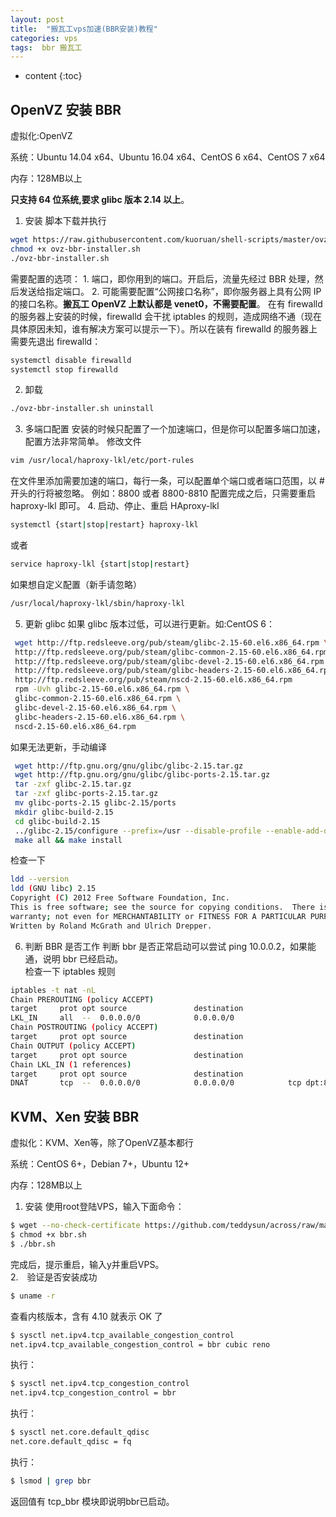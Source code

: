 ```yaml
---
layout: post
title:  "搬瓦工vps加速(BBR安装)教程"
categories: vps
tags:  bbr 搬瓦工
---
```


* content
{:toc}

## OpenVZ 安装 BBR
虚拟化:OpenVZ

系统：Ubuntu 14.04 x64、Ubuntu 16.04 x64、CentOS 6 x64、CentOS 7 x64　

内存：128MB以上　

**只支持 64 位系统,要求 glibc 版本 2.14 以上**。  






1. 安装
脚本下载并执行
```sh
wget https://raw.githubusercontent.com/kuoruan/shell-scripts/master/ovz-bbr/ovz-bbr-installer.sh 
chmod +x ovz-bbr-installer.sh 
./ovz-bbr-installer.sh
```
需要配置的选项：
    1. 端口，即你用到的端口。开启后，流量先经过 BBR 处理，然后发送给指定端口。
    2. 可能需要配置“公网接口名称”，即你服务器上具有公网 IP 的接口名称。**搬瓦工 OpenVZ 上默认都是 venet0，不需要配置**。
在有 firewalld 的服务器上安装的时候，firewalld 会干扰 iptables 的规则，造成网络不通（现在具体原因未知，谁有解决方案可以提示一下）。所以在装有 firewalld 的服务器上需要先退出 firewalld：
```sh
systemctl disable firewalld 
systemctl stop firewalld
```
2. 卸载
```sh
./ovz-bbr-installer.sh uninstall
```
3. 多端口配置
安装的时候只配置了一个加速端口，但是你可以配置多端口加速，配置方法非常简单。 修改文件
```sh
vim /usr/local/haproxy-lkl/etc/port-rules
```
在文件里添加需要加速的端口，每行一条，可以配置单个端口或者端口范围，以 # 开头的行将被忽略。 例如：8800 或者 8800-8810 配置完成之后，只需要重启 haproxy-lkl 即可。
4. 启动、停止、重启 HAproxy-lkl
```sh
systemctl {start|stop|restart} haproxy-lkl
```
或者
```sh
service haproxy-lkl {start|stop|restart}
```
如果想自定义配置（新手请忽略）
```sh
/usr/local/haproxy-lkl/sbin/haproxy-lkl
```
5. 更新 glibc
如果 glibc 版本过低，可以进行更新。如:CentOS 6：　
```sh
 wget http://ftp.redsleeve.org/pub/steam/glibc-2.15-60.el6.x86_64.rpm \
 http://ftp.redsleeve.org/pub/steam/glibc-common-2.15-60.el6.x86_64.rpm \
 http://ftp.redsleeve.org/pub/steam/glibc-devel-2.15-60.el6.x86_64.rpm \
 http://ftp.redsleeve.org/pub/steam/glibc-headers-2.15-60.el6.x86_64.rpm \
 http://ftp.redsleeve.org/pub/steam/nscd-2.15-60.el6.x86_64.rpm
 rpm -Uvh glibc-2.15-60.el6.x86_64.rpm \
 glibc-common-2.15-60.el6.x86_64.rpm \
 glibc-devel-2.15-60.el6.x86_64.rpm \
 glibc-headers-2.15-60.el6.x86_64.rpm \
 nscd-2.15-60.el6.x86_64.rpm
```
如果无法更新，手动编译
```sh
 wget http://ftp.gnu.org/gnu/glibc/glibc-2.15.tar.gz
 wget http://ftp.gnu.org/gnu/glibc/glibc-ports-2.15.tar.gz
 tar -zxf glibc-2.15.tar.gz
 tar -zxf glibc-ports-2.15.tar.gz
 mv glibc-ports-2.15 glibc-2.15/ports
 mkdir glibc-build-2.15
 cd glibc-build-2.15
 ../glibc-2.15/configure --prefix=/usr --disable-profile --enable-add-ons --with-headers=/usr/include --with-binutils=/usr/bin
 make all && make install
```
检查一下
```sh
ldd --version
ldd (GNU libc) 2.15
Copyright (C) 2012 Free Software Foundation, Inc.
This is free software; see the source for copying conditions.  There is NO
warranty; not even for MERCHANTABILITY or FITNESS FOR A PARTICULAR PURPOSE.
Written by Roland McGrath and Ulrich Drepper.
```
6. 判断 BBR 是否工作
判断 bbr 是否正常启动可以尝试 ping 10.0.0.2，如果能通，说明 bbr 已经启动。  
检查一下 iptables 规则
```sh
iptables -t nat -nL
Chain PREROUTING (policy ACCEPT)
target     prot opt source               destination
LKL_IN     all  --  0.0.0.0/0            0.0.0.0/0
Chain POSTROUTING (policy ACCEPT)
target     prot opt source               destination
Chain OUTPUT (policy ACCEPT)
target     prot opt source               destination
Chain LKL_IN (1 references)
target     prot opt source               destination
DNAT       tcp  --  0.0.0.0/0            0.0.0.0/0            tcp dpt:8989 to:10.0.0.2
```

## KVM、Xen 安装 BBR
虚拟化：KVM、Xen等，除了OpenVZ基本都行　

系统：CentOS 6+，Debian 7+，Ubuntu 12+　　

内存：128MB以上　　


1. 安装
使用root登陆VPS，输入下面命令：
```sh
$ wget --no-check-certificate https://github.com/teddysun/across/raw/master/bbr.sh
$ chmod +x bbr.sh
$ ./bbr.sh
```
完成后，提示重启，输入y并重启VPS。  
2.　验证是否安装成功
```sh
$ uname -r
```
查看内核版本，含有 4.10 就表示 OK 了
```sh
$ sysctl net.ipv4.tcp_available_congestion_control
net.ipv4.tcp_available_congestion_control = bbr cubic reno
```
执行：
```sh
$ sysctl net.ipv4.tcp_congestion_control
net.ipv4.tcp_congestion_control = bbr
```
执行：
```sh
$ sysctl net.core.default_qdisc
net.core.default_qdisc = fq
```
执行：
```sh
$ lsmod | grep bbr
```
返回值有 tcp_bbr 模块即说明bbr已启动。